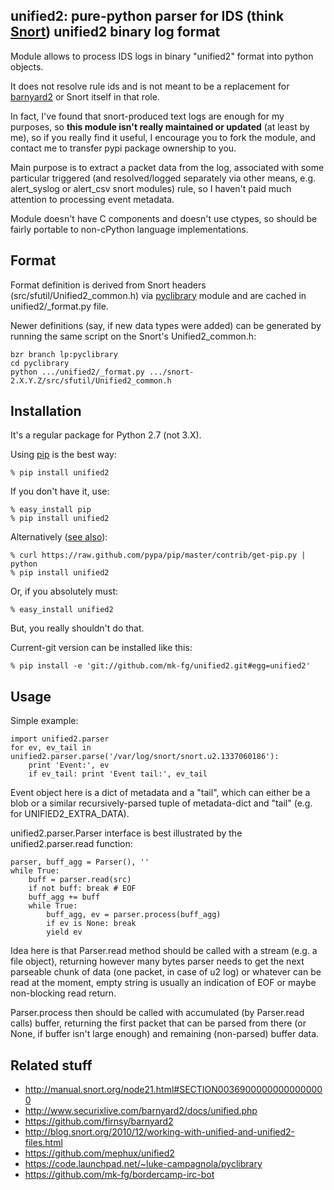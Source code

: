 unified2: pure-python parser for IDS (think [Snort](http://snort.org)) unified2 binary log format
--------------------

Module allows to process IDS logs in binary "unified2" format into python
objects.

It does not resolve rule ids and is not meant to be a replacement for
[barnyard2](https://github.com/firnsy/barnyard2) or Snort itself in that role.

In fact, I've found that snort-produced text logs are enough for my purposes, so
**this module isn't really maintained or updated** (at least by me), so if you
really find it useful, I encourage you to fork the module, and contact me to
transfer pypi package ownership to you.

Main purpose is to extract a packet data from the log, associated with some
particular triggered (and resolved/logged separately via other means,
e.g. alert_syslog or alert_csv snort modules) rule, so I haven't paid much
attention to processing event metadata.

Module doesn't have C components and doesn't use ctypes, so should be fairly
portable to non-cPython language implementations.


Format
--------------------

Format definition is derived from Snort headers (src/sfutil/Unified2_common.h)
via [pyclibrary](https://code.launchpad.net/~luke-campagnola/pyclibrary) module
and are cached in unified2/_format.py file.

Newer definitions (say, if new data types were added) can be generated by
running the same script on the Snort's Unified2_common.h:

	bzr branch lp:pyclibrary
	cd pyclibrary
	python .../unified2/_format.py .../snort-2.X.Y.Z/src/sfutil/Unified2_common.h


Installation
--------------------

It's a regular package for Python 2.7 (not 3.X).

Using [pip](http://pip-installer.org/) is the best way:

	% pip install unified2

If you don't have it, use:

	% easy_install pip
	% pip install unified2

Alternatively ([see
also](http://www.pip-installer.org/en/latest/installing.html)):

	% curl https://raw.github.com/pypa/pip/master/contrib/get-pip.py | python
	% pip install unified2

Or, if you absolutely must:

	% easy_install unified2

But, you really shouldn't do that.

Current-git version can be installed like this:

	% pip install -e 'git://github.com/mk-fg/unified2.git#egg=unified2'


Usage
--------------------

Simple example:

	import unified2.parser
	for ev, ev_tail in unified2.parser.parse('/var/log/snort/snort.u2.1337060186'):
		print 'Event:', ev
		if ev_tail: print 'Event tail:', ev_tail

Event object here is a dict of metadata and a "tail", which can either be a blob
or a similar recursively-parsed tuple of metadata-dict and "tail" (e.g. for
UNIFIED2_EXTRA_DATA).

unified2.parser.Parser interface is best illustrated by the unified2.parser.read
function:

	parser, buff_agg = Parser(), ''
	while True:
		buff = parser.read(src)
		if not buff: break # EOF
		buff_agg += buff
		while True:
			buff_agg, ev = parser.process(buff_agg)
			if ev is None: break
			yield ev

Idea here is that Parser.read method should be called with a stream (e.g. a file
object), returning however many bytes parser needs to get the next parseable
chunk of data (one packet, in case of u2 log) or whatever can be read at the
moment, empty string is usually an indication of EOF or maybe non-blocking read
return.

Parser.process then should be called with accumulated (by Parser.read calls)
buffer, returning the first packet that can be parsed from there (or None, if
buffer isn't large enough) and remaining (non-parsed) buffer data.


Related stuff
--------------------

* http://manual.snort.org/node21.html#SECTION00369000000000000000
* http://www.securixlive.com/barnyard2/docs/unified.php
* https://github.com/firnsy/barnyard2
* http://blog.snort.org/2010/12/working-with-unified-and-unified2-files.html
* https://github.com/mephux/unified2
* https://code.launchpad.net/~luke-campagnola/pyclibrary
* https://github.com/mk-fg/bordercamp-irc-bot
